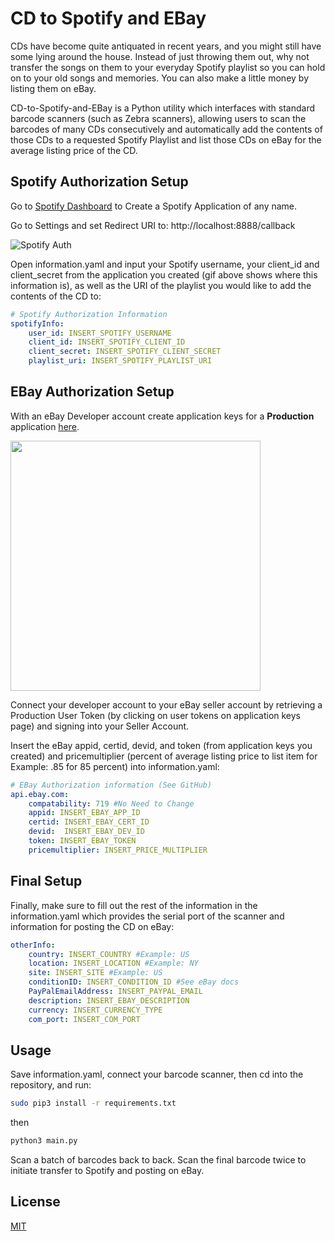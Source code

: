 # CD to Spotify and EBay

CDs have become quite antiquated in recent years, and you might still have some lying around the house. Instead of just throwing them out, why not transfer the songs on them to your everyday Spotify playlist so you can hold on to your old songs and memories. You can also make a little money by listing them on eBay. 

CD-to-Spotify-and-EBay is a Python utility which interfaces with standard barcode scanners (such as Zebra scanners), allowing users to scan the barcodes of many CDs consecutively and automatically add the contents of those CDs to a requested Spotify Playlist and list those CDs on eBay for the average listing price of the CD. 

## Spotify Authorization Setup


Go to [Spotify Dashboard](https://developer.spotify.com/dashboard/applications) to Create a Spotify Application of any name.

Go to Settings and set Redirect URI to:
http://localhost:8888/callback

![Spotify Auth](https://media.giphy.com/media/dNW3FEWCy0h8dZHLKW/giphy.gif)

Open information.yaml and input your Spotify username, your client_id and client_secret from the application you created (gif above shows where this information is), as well as the URI of the playlist you would like to add the contents of the CD to:
```yaml
# Spotify Authorization Information
spotifyInfo:
    user_id: INSERT_SPOTIFY_USERNAME
    client_id: INSERT_SPOTIFY_CLIENT_ID
    client_secret: INSERT_SPOTIFY_CLIENT_SECRET
    playlist_uri: INSERT_SPOTIFY_PLAYLIST_URI
```

## EBay Authorization Setup
With an eBay Developer account create application keys for a **Production** application [here](https://developer.ebay.com/my/keys).

<img src="https://user-images.githubusercontent.com/67870720/114329569-b0525d00-9b0d-11eb-85d8-3336bdc23588.png" width="400">

Connect your developer account to your eBay seller account by retrieving a Production User Token (by clicking on user tokens on application keys page) and signing into your Seller Account.

Insert the eBay appid, certid, devid, and token (from application keys you created) and pricemultiplier (percent of average listing price to list item for Example: .85 for 85 percent) into information.yaml:

```yaml
# EBay Authorization information (See GitHub)
api.ebay.com:
    compatability: 719 #No Need to Change
    appid: INSERT_EBAY_APP_ID
    certid: INSERT_EBAY_CERT_ID
    devid:  INSERT_EBAY_DEV_ID
    token: INSERT_EBAY_TOKEN
    pricemultiplier: INSERT_PRICE_MULTIPLIER
```

## Final Setup
Finally, make sure to fill out the rest of the information in the information.yaml which provides the serial port of the scanner and information for posting the CD on eBay:

```yaml
otherInfo:
    country: INSERT_COUNTRY #Example: US
    location: INSERT_LOCATION #Example: NY
    site: INSERT_SITE #Example: US
    conditionID: INSERT_CONDITION_ID #See eBay docs
    PayPalEmailAddress: INSERT_PAYPAL_EMAIL
    description: INSERT_EBAY_DESCRIPTION
    currency: INSERT_CURRENCY_TYPE
    com_port: INSERT_COM_PORT
```
## Usage
Save information.yaml, connect your barcode scanner, then cd into the repository, and run:

```bash
sudo pip3 install -r requirements.txt
```

then

```bash
python3 main.py
```

Scan a batch of barcodes back to back. Scan the final barcode twice to initiate transfer to Spotify and posting on eBay.

## License
[MIT](https://choosealicense.com/licenses/mit/)
